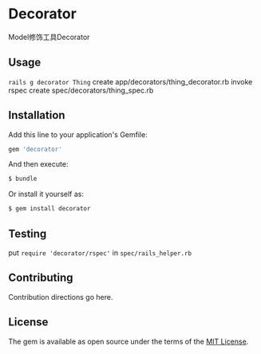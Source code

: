 # Decorator
Model修饰工具Decorator

## Usage

`rails g decorator Thing`
      create  app/decorators/thing_decorator.rb
      invoke  rspec
      create    spec/decorators/thing_spec.rb

## Installation
Add this line to your application's Gemfile:

```ruby
gem 'decorator'
```

And then execute:
```bash
$ bundle
```

Or install it yourself as:
```bash
$ gem install decorator
```

## Testing

put `require 'decorator/rspec'` in `spec/rails_helper.rb`

## Contributing
Contribution directions go here.

## License
The gem is available as open source under the terms of the [MIT License](http://opensource.org/licenses/MIT).
